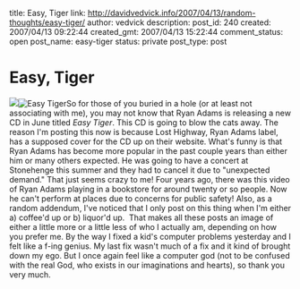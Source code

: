title: Easy, Tiger
link: http://davidvedvick.info/2007/04/13/random-thoughts/easy-tiger/
author: vedvick
description: 
post_id: 240
created: 2007/04/13 09:22:44
created_gmt: 2007/04/13 15:22:44
comment_status: open
post_name: easy-tiger
status: private
post_type: post

# Easy, Tiger

![](file:///C:/DOCUME%7E1/ADMINI%7E1/LOCALS%7E1/Temp/moz-screenshot.jpg)![Easy Tiger](http://main.losthighwayrecords.com/images/local/toenails/7cae51ab2bfa4b24a48f8a747d60e24b.jpg)So for those of you buried in a hole (or at least not associating with me), you may not know that Ryan Adams is releasing a new CD in June titled _Easy Tiger_. This CD is going to blow the cats away. The reason I'm posting this now is because Lost Highway, Ryan Adams label, has a supposed cover for the CD up on their website. What's funny is that Ryan Adams has become more popular in the past couple years than either him or many others expected. He was going to have a concert at Stonehenge this summer and they had to cancel it due to "unexpected demand." That just seems crazy to me! Four years ago, there was this video of Ryan Adams playing in a bookstore for around twenty or so people. Now he can't perform at places due to concerns for public safety! Also, as a random addendum, I've noticed that I only post on this thing when I'm either a) coffee'd up or b) liquor'd up.  That makes all these posts an image of either a little more or a little less of who I actually am, depending on how you prefer me. By the way I fixed a kid's computer problems yesterday and I felt like a f-ing genius. My last fix wasn't much of a fix and it kind of brought down my ego. But I once again feel like a computer god (not to be confused with the real God, who exists in our imaginations and hearts), so thank you very much.